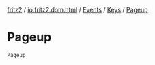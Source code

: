 [fritz2](../../../index.md) / [io.fritz2.dom.html](../../index.md) / [Events](../index.md) / [Keys](index.md) / [Pageup](./-pageup.md)

# Pageup

`Pageup`